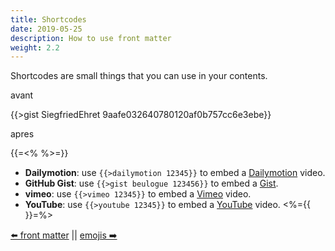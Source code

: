 ```yaml
---
title: Shortcodes
date: 2019-05-25
description: How to use front matter
weight: 2.2
---
```


Shortcodes are small things that you can use in your contents.

avant

{{>gist SiegfriedEhret 9aafe032640780120af0b757cc6e3ebe}}

apres

{{=<% %>=}}
- **Dailymotion**: use `{{>dailymotion 12345}}` to embed a [Dailymotion](https://www.dailymotion.com/) video.
- **GitHub Gist**: use `{{>gist beulogue 123456}}` to embed a [Gist](https://help.github.com/en/articles/about-gists).
- **vimeo**: use `{{>vimeo 12345}}` to embed a [Vimeo](https://www.vimeo.com/) video.
- **YouTube**: use `{{>youtube 12345}}` to embed a [YouTube](https://www.youtube.com/) video.
<%={{ }}=%>

[⬅️ front matter](/en/content/front-matter.html) || [emojis ➡️](/en/content/emojis.html)
